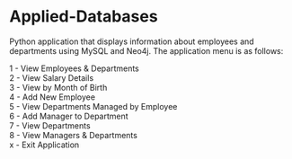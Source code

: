 # Applied-Databases
Python application that displays information about employees and departments using MySQL and Neo4j. The application menu is as follows:

1 - View Employees & Departments<br>
2 - View Salary Details<br>
3 - View by Month of Birth<br>
4 - Add New Employee<br>
5 - View Departments Managed by Employee<br>
6 - Add Manager to Department<br>
7 - View Departments<br>
8 - View Managers & Departments<br>
x - Exit Application<br>
